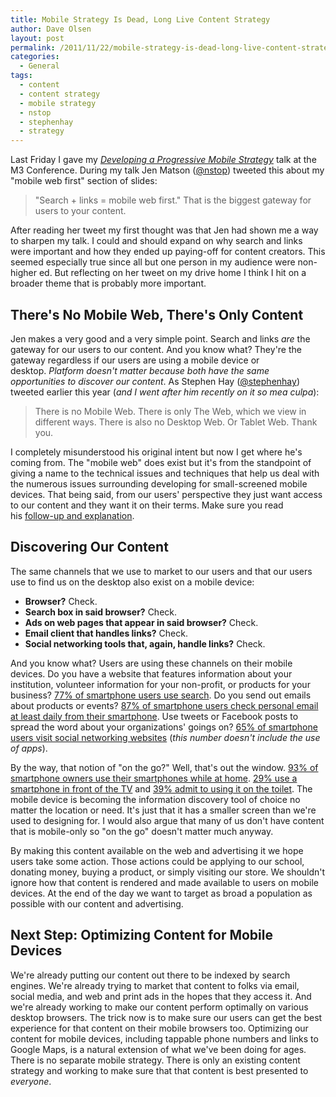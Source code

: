 ```yaml
---
title: Mobile Strategy Is Dead, Long Live Content Strategy
author: Dave Olsen
layout: post
permalink: /2011/11/22/mobile-strategy-is-dead-long-live-content-strategy
categories:
  - General
tags:
  - content
  - content strategy
  - mobile strategy
  - nstop
  - stephenhay
  - strategy
---
```

Last Friday I gave my *[Developing a Progressive Mobile Strategy][1]* talk at the M3 Conference. During my talk Jen Matson ([@nstop][2]) tweeted this about my "mobile web first" section of slides:

> "Search + links = mobile web first." That is the biggest gateway for users to your content.

After reading her tweet my first thought was that Jen had shown me a way to sharpen my talk. I could and should expand on why search and links were important and how they ended up paying-off for content creators. This seemed especially true since all but one person in my audience were non-higher ed. But reflecting on her tweet on my drive home I think I hit on a broader theme that is probably more important.

## There's No Mobile Web, There's Only Content

Jen makes a very good and a very simple point. Search and links *are* the gateway for our users to our content. And you know what? They're the gateway regardless if our users are using a mobile device or desktop. *Platform doesn't matter because both have the same opportunities to discover our content*. As Stephen Hay ([@stephenhay][3]) tweeted earlier this year (*and I went after him recently on it so mea culpa*):

> There is no Mobile Web. There is only The Web, which we view in different ways. There is also no Desktop Web. Or Tablet Web. Thank you.

I completely misunderstood his original intent but now I get where he's coming from. The "mobile web" does exist but it's from the standpoint of giving a name to the technical issues and techniques that help us deal with the numerous issues surrounding developing for small-screened mobile devices. That being said, from our users' perspective they just want access to our content and they want it on their terms. Make sure you read his [follow-up and explanation][4].

## Discovering Our Content

The same channels that we use to market to our users and that our users use to find us on the desktop also exist on a mobile device:

*   **Browser?** Check.
*   **Search box in said browser?** Check.
*   **Ads on web pages that appear in said browser?** Check.
*   **Email client that handles links?** Check.
*   **Social networking tools that, again, handle links?** Check.

And you know what? Users are using these channels on their mobile devices. Do you have a website that features information about your institution, volunteer information for your non-profit, or products for your business? [77% of smartphone users use search][5]. Do you send out emails about products or events? [87% of smartphone users check personal email at least daily from their smartphone][6]. Use tweets or Facebook posts to spread the word about your organizations' goings on? [65% of smartphone users visit social networking websites][7] (*this number doesn't include the use of apps*).

By the way, that notion of "on the go?" Well, that's out the window. [93% of smartphone owners use their smartphones while at home][5]. [29% use a smartphone in front of the TV][5] and [39% admit to using it on the toilet][8]. The mobile device is becoming the information discovery tool of choice no matter the location or need. It's just that it has a smaller screen than we're used to designing for. I would also argue that many of us don't have content that is mobile-only so "on the go" doesn't matter much anyway.

By making this content available on the web and advertising it we hope users take some action. Those actions could be applying to our school, donating money, buying a product, or simply visiting our store. We shouldn't ignore how that content is rendered and made available to users on mobile devices. At the end of the day we want to target as broad a population as possible with our content and advertising.

## Next Step: Optimizing Content for Mobile Devices

We're already putting our content out there to be indexed by search engines. We're already trying to market that content to folks via email, social media, and web and print ads in the hopes that they access it. And we're already working to make our content perform optimally on various desktop browsers. The trick now is to make sure our users can get the best experience for that content on their mobile browsers too. Optimizing our content for mobile devices, including tappable phone numbers and links to Google Maps, is a natural extension of what we've been doing for ages. There is no separate mobile strategy. There is only an existing content strategy and working to make sure that that content is best presented to *everyone*.

 [1]: http://www.slideshare.net/dmolsenwvu/developing-a-progressive-mobile-strategy-m3-conf-version
 [2]: http://twitter.com/nstop/
 [3]: http://twitter.com/stephenhay/
 [4]: http://www.the-haystack.com/2011/01/07/there-is-no-mobile-web/
 [5]: http://googlemobileads.blogspot.com/2011/04/smartphone-user-study-shows-mobile.html
 [6]: http://www.marketingprofs.com/charts/2011/4702/smartphone-ownership-drives-hyper-email-facebook-use
 [7]: http://www.slideshare.net/duckofdoom/google-research-about-mobile-internet-in-2011
 [8]: http://techcrunch.com/2011/04/26/google-survey-39-percent-of-smartphone-owners-use-their-device-in-the-bathroom/
